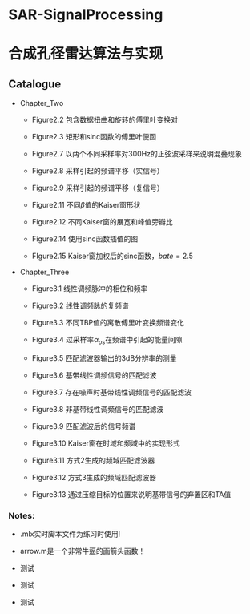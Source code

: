 # SAR-SignalProcessing

# 合成孔径雷达算法与实现

## Catalogue

* Chapter_Two

    * Figure2.2  包含数据扭曲和旋转的傅里叶变换对

    * Figure2.3  矩形和sinc函数的傅里叶便函

    * Figure2.7  以两个不同采样率对300Hz的正弦波采样来说明混叠现象

    * Figure2.8  采样引起的频谱平移（实信号）

    * Figure2.9  采样引起的频谱平移（复信号）

    * Figure2.11 不同$\beta$值的Kaiser窗形状

    * Figure2.12 不同Kaiser窗的展宽和峰值旁瓣比

    * Figure2.14 使用sinc函数插值的图

    * FIgure2.15 Kaiser窗加权后的sinc函数，$bate=2.5$

* Chapter_Three
 
    * Figure3.1  线性调频脉冲的相位和频率

    * Figure3.2  线性调频脉的复频谱

    * Figure3.3  不同TBP值的离散傅里叶变换频谱变化

    * Figure3.4  过采样率$\alpha_{os}$在频谱中引起的能量间隙

    * Figure3.5  匹配滤波器输出的3dB分辨率的测量

    * Figure3.6  基带线性调频信号的匹配滤波
    
    * Figure3.7  存在噪声时基带线性调频信号的匹配滤波
    
    * Figure3.8  非基带线性调频信号的匹配滤波
    
    * Figure3.9  匹配滤波后的信号频谱
    
    * Figure3.10 Kaiser窗在时域和频域中的实现形式
    
    * Figure3.11 方式2生成的频域匹配滤波器
    
    * Figure3.12 方式3生成的频域匹配滤波器
    
    * Figure3.13 通过压缩目标的位置来说明基带信号的弃置区和TA值

### Notes:

* .mlx实时脚本文件为练习时使用!

* arrow.m是一个非常牛逼的画箭头函数！

* 测试

* 测试

* 测试
